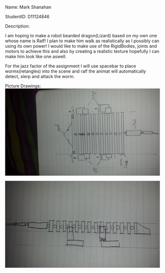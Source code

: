 Name: Mark Shanahan

StudentID: D11124846


Description:

I am hoping to make a robot bearded dragon(Lizard) based on my own one whose name is Ralf! I plan to make him walk as realistically as I possibly can using its own power! I would like to make use of the RigidBodies, joints and motors to achieve this and also by creating a realistic texture hopefully I can make him look like one aswell.

For the jazz factor of the assignment I will use spacebar to place worms(retangles) into the scene and ralf the animat will automatically detect, slerp and attack the worm.

Picture Drawings:
![ALT text](https://github.com/shanno1/GameEng/blob/Assignment/2014-11-07%2012.39.34.jpg)
 
![ALT text](https://github.com/shanno1/GameEng/blob/Assignment/2014-11-07%2012.47.57.jpg)
